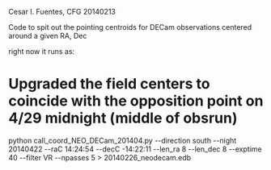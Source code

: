 Cesar I. Fuentes, CFG
20140213

Code to spit out the pointing centroids for DECam observations centered around a given RA, Dec

right now it runs as:

# Upgraded the field centers to coincide with the opposition point on 4/29 midnight (middle of obsrun)

python call_coord_NEO_DECam_201404.py --direction south --night 20140422 --raC 14:24:54 --decC -14:22:11 --len_ra 8 --len_dec 8 --exptime 40 --filter VR --npasses 5 > 20140226_neodecam.edb







